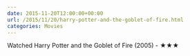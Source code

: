 ```yaml
---
date: 2015-11-20T12:00:00+00:00
url: /2015/11/20/harry-potter-and-the-goblet-of-fire.html
categories: Movies
---
```

Watched Harry Potter and the Goblet of Fire (2005) - ★★★





